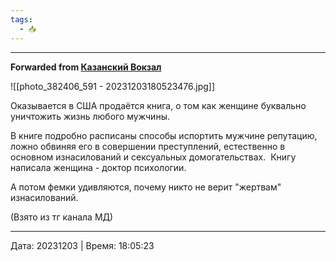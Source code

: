 ```yaml
---
tags:
  - 📥
---
```



***

**Forwarded from [Казанский Вокзал](https://t.me/hidden_account_1697966818)**

![[photo_382406_591 - 20231203180523476.jpg]]

Оказывается в США продаётся книга, о том как женщине буквально уничтожить жизнь любого мужчины. 

В книге подробно расписаны способы испортить мужчине репутацию, ложно обвиняя его в совершении преступлений, естественно в основном изнасилований и сексуальных домогательствах.  Книгу написала женщина - доктор психологии. 

А потом фемки удивляются, почему никто не верит "жертвам" изнасилований.

(Взято из тг канала МД)

---

Дата: 20231203 | Время: 18:05:23


